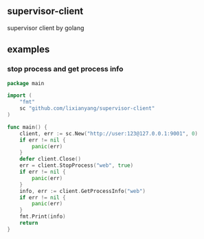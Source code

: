 ## supervisor-client

supervisor client by golang

## examples

### stop process and get process info

```go
package main

import (
	"fmt"
	sc "github.com/lixianyang/supervisor-client"
)

func main() {
	client, err := sc.New("http://user:123@127.0.0.1:9001", 0)
	if err != nil {
		panic(err)
	}
	defer client.Close()
	err = client.StopProcess("web", true)
	if err != nil {
		panic(err)
	}
	info, err := client.GetProcessInfo("web")
	if err != nil {
		panic(err)
	}
	fmt.Print(info)
	return
}
```
